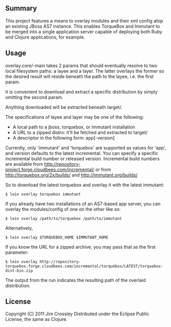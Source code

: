 ## Summary

This project features a means to overlay modules and their xml config
atop an existing JBoss AS7 instance. This enables TorqueBox and
Immutant to be merged into a single application server capable of
deploying both Ruby and Clojure applications, for example.

## Usage

overlay.core/-main takes 2 params that should eventually resolve to
two local filesystem paths: a layee and a layer. The latter overlays
the former so the desired result will reside beneath the path to the
layee, i.e. the first param.

It is convenient to download and extract a specific distribution by
simply omitting the second param.

Anything downloaded will be extracted beneath target/.

The specifications of layee and layer may be one of the following:

 - A local path to a jboss, torquebox, or immutant installation
 - A URL to a zipped distro: it'll be fetched and extracted to target/
 - A descriptor in the following form: app[-version]

Currently, only 'immutant' and 'torquebox' are supported as values for
'app', and version defaults to the latest incremental. You can 
specify a specific incremental build number or released version. 
Incremental build numbers are available from 
http://repository-project.forge.cloudbees.com/incremental/ or from
http://torquebox.org/2x/builds/ and http://immutant.org/builds/


So to download the latest torquebox and overlay it with the latest
immutant:

    $ lein overlay torquebox immutant

If you already have two installations of an AS7-based app server, you
can overlay the modules/config of one on the other like so:

    $ lein overlay /path/to/torquebox /path/to/immutant

Alternatively,

    $ lein overlay $TORQUEBOX_HOME $IMMUTANT_HOME

If you know the URL for a zipped archive, you may pass that as the
first parameter:

    $ lein overlay http://repository-torquebox.forge.cloudbees.com/incremental/torquebox/LATEST/torquebox-dist-bin.zip

The output from the run indicates the resulting path of the overlaid
distribution.

## License

Copyright (C) 2011 Jim Crossley
Distributed under the Eclipse Public License, the same as Clojure.
